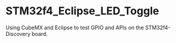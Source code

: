 # STM32f4_Eclipse_LED_Toggle
Using CubeMX and Eclipse to test GPIO and APIs on the STM32f4-Discovery board.
